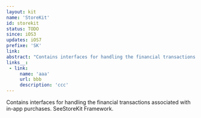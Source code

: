 ```yaml
---
layout: kit
name: 'StoreKit'
id: storekit
status: TODO
since: iOS3
updates: iOS7
prefixe: 'SK'
link: 
abstract: "Contains interfaces for handling the financial transactions associated with in-app purchases. SeeStoreKit Framework."
links__:
 - link:
     name: 'aaa'
     url: bbb
     description: 'ccc'
---
```


Contains interfaces for handling the financial transactions associated with in-app purchases. SeeStoreKit Framework.
